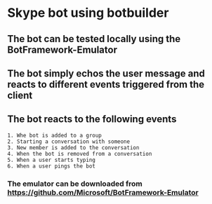 # Skype bot using botbuilder
## The bot can be tested locally using the BotFramework-Emulator
## The bot simply echos the user message and reacts to different events triggered from the client
## The bot reacts to the following events 
	1. Whe bot is added to a group 
	2. Starting a conversation with someone
	3. New member is added to the conversation
	4. When the bot is removed from a conversation
	5. When a user starts typing 
	6. When a user pings the bot 
### The emulator can be downloaded from https://github.com/Microsoft/BotFramework-Emulator
